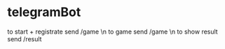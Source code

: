 # telegramBot
to start + registrate send /game \n
to game send /game \n
to show result send /result
